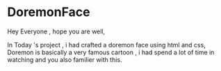 # DoremonFace
Hey Everyone ,
hope you are well,

In Today 's project , i had crafted a doremon face using html and css, 
Doremon is basically a very famous cartoon , i had spend a lot of time in watching and you also familier with this.
